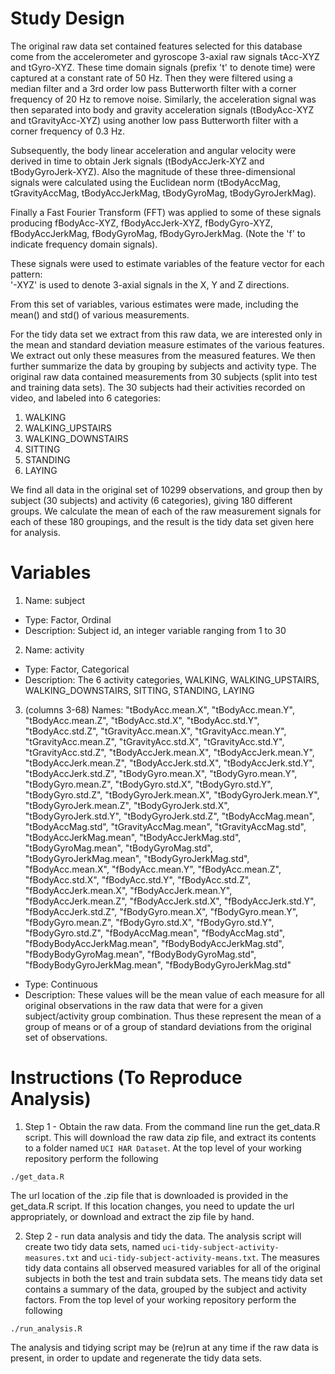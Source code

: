 # Study Design

The original raw data set contained features selected for this
database come from the accelerometer and gyroscope 3-axial raw signals
tAcc-XYZ and tGyro-XYZ. These time domain signals (prefix 't' to
denote time) were captured at a constant rate of 50 Hz. Then they were
filtered using a median filter and a 3rd order low pass Butterworth
filter with a corner frequency of 20 Hz to remove noise. Similarly,
the acceleration signal was then separated into body and gravity
acceleration signals (tBodyAcc-XYZ and tGravityAcc-XYZ) using another
low pass Butterworth filter with a corner frequency of 0.3 Hz.

Subsequently, the body linear acceleration and angular velocity were
derived in time to obtain Jerk signals (tBodyAccJerk-XYZ and
tBodyGyroJerk-XYZ). Also the magnitude of these three-dimensional
signals were calculated using the Euclidean norm (tBodyAccMag,
tGravityAccMag, tBodyAccJerkMag, tBodyGyroMag, tBodyGyroJerkMag).

Finally a Fast Fourier Transform (FFT) was applied to some of these
signals producing fBodyAcc-XYZ, fBodyAccJerk-XYZ, fBodyGyro-XYZ,
fBodyAccJerkMag, fBodyGyroMag, fBodyGyroJerkMag. (Note the 'f' to
indicate frequency domain signals).

These signals were used to estimate variables of the feature vector for each pattern:  
'-XYZ' is used to denote 3-axial signals in the X, Y and Z directions.

From this set of variables, various estimates were made, including the
mean() and std() of various measurements.

For the tidy data set we extract from this raw data, we are interested
only in the mean and standard deviation measure estimates of the
various features.  We extract out only these measures from the
measured features.  We then further summarize the data by grouping by
subjects and activity type.  The original raw data contained
measurements from 30 subjects (split into test and training data
sets).  The 30 subjects had their activities recorded on video, and
labeled into 6 categories:

1. WALKING
2. WALKING_UPSTAIRS
3. WALKING_DOWNSTAIRS
4. SITTING
5. STANDING
6. LAYING

We find all data in the original set of 10299 observations, and group
then by subject (30 subjects) and activity (6 categories), giving 180
different groups.  We calculate the mean of each of the raw
measurement signals for each of these 180 groupings, and the result is
the tidy data set given here for analysis.

# Variables

1. Name: subject
- Type: Factor, Ordinal
- Description: Subject id, an integer variable ranging from 1 to 30

2. Name: activity
- Type: Factor, Categorical
- Description: The 6 activity categories, WALKING, WALKING_UPSTAIRS, WALKING_DOWNSTAIRS, SITTING,
  STANDING, LAYING

3. (columns 3-68) Names: "tBodyAcc.mean.X", "tBodyAcc.mean.Y",
   "tBodyAcc.mean.Z", "tBodyAcc.std.X", "tBodyAcc.std.Y",
   "tBodyAcc.std.Z", "tGravityAcc.mean.X", "tGravityAcc.mean.Y",
   "tGravityAcc.mean.Z", "tGravityAcc.std.X", "tGravityAcc.std.Y",
   "tGravityAcc.std.Z", "tBodyAccJerk.mean.X", "tBodyAccJerk.mean.Y",
   "tBodyAccJerk.mean.Z", "tBodyAccJerk.std.X", "tBodyAccJerk.std.Y",
   "tBodyAccJerk.std.Z", "tBodyGyro.mean.X", "tBodyGyro.mean.Y",
   "tBodyGyro.mean.Z", "tBodyGyro.std.X", "tBodyGyro.std.Y",
   "tBodyGyro.std.Z", "tBodyGyroJerk.mean.X", "tBodyGyroJerk.mean.Y",
   "tBodyGyroJerk.mean.Z", "tBodyGyroJerk.std.X",
   "tBodyGyroJerk.std.Y", "tBodyGyroJerk.std.Z", "tBodyAccMag.mean",
   "tBodyAccMag.std", "tGravityAccMag.mean", "tGravityAccMag.std",
   "tBodyAccJerkMag.mean", "tBodyAccJerkMag.std", "tBodyGyroMag.mean",
   "tBodyGyroMag.std", "tBodyGyroJerkMag.mean",
   "tBodyGyroJerkMag.std", "fBodyAcc.mean.X", "fBodyAcc.mean.Y",
   "fBodyAcc.mean.Z", "fBodyAcc.std.X", "fBodyAcc.std.Y",
   "fBodyAcc.std.Z", "fBodyAccJerk.mean.X", "fBodyAccJerk.mean.Y",
   "fBodyAccJerk.mean.Z", "fBodyAccJerk.std.X", "fBodyAccJerk.std.Y",
   "fBodyAccJerk.std.Z", "fBodyGyro.mean.X", "fBodyGyro.mean.Y",
   "fBodyGyro.mean.Z", "fBodyGyro.std.X", "fBodyGyro.std.Y",
   "fBodyGyro.std.Z", "fBodyAccMag.mean", "fBodyAccMag.std",
   "fBodyBodyAccJerkMag.mean", "fBodyBodyAccJerkMag.std",
   "fBodyBodyGyroMag.mean", "fBodyBodyGyroMag.std",
   "fBodyBodyGyroJerkMag.mean", "fBodyBodyGyroJerkMag.std"
- Type: Continuous
- Description: These values will be the mean value of each measure for
  all original observations in the raw data that were for a given
  subject/activity group combination.  Thus these represent the mean
  of a group of means or of a group of standard deviations from the
  original set of observations.

# Instructions (To Reproduce Analysis)

1. Step 1 - Obtain the raw data.  From the command line
run the get_data.R script.  This will download the raw
data zip file, and extract its contents to a folder named
`UCI HAR Dataset`.  At the top level of your working repository
perform the following
```
./get_data.R
```
The url location of the .zip file that is downloaded is provided
in the get_data.R script.  If this location changes, you need to
update the url appropriately, or download and extract the zip file
by hand.

2. Step 2 - run data analysis and tidy the data.  The analysis script
will create two tidy data sets, named `uci-tidy-subject-activity-measures.txt`
and `uci-tidy-subject-activity-means.txt`.  The measures tidy data
contains all observed measured variables for all of the original
subjects in both the test and train subdata sets.  The means tidy
data set contains a summary of the data, grouped by the subject
and activity factors.  From the top level of your working repository
perform the following
```
./run_analysis.R
```
The analysis and tidying script may be (re)run at any time if the
raw data is present, in order to update and regenerate the tidy
data sets.
